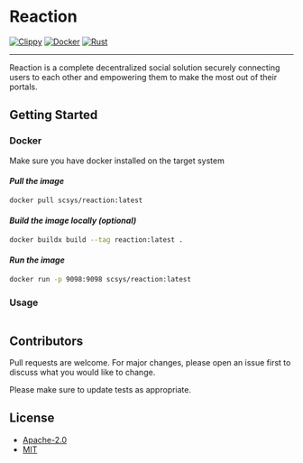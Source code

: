 # Reaction

[![Clippy](https://github.com/scattered-systems/reaction/actions/workflows/clippy.yml/badge.svg)](https://github.com/scattered-systems/reaction/actions/workflows/clippy.yml)
[![Docker](https://github.com/scattered-systems/reaction/actions/workflows/docker.yml/badge.svg)](https://github.com/scattered-systems/reaction/actions/workflows/docker.yml)
[![Rust](https://github.com/scattered-systems/reaction/actions/workflows/rust.yml/badge.svg)](https://github.com/scattered-systems/reaction/actions/workflows/rust.yml)

***

Reaction is a complete decentralized social solution securely connecting users to each other and empowering them to make the most out of their portals.

## Getting Started

### Docker

Make sure you have docker installed on the target system

#### *Pull the image*

```bash
docker pull scsys/reaction:latest
```

#### *Build the image locally (optional)*

```bash
docker buildx build --tag reaction:latest .
```

#### *Run the image*

```bash
docker run -p 9098:9098 scsys/reaction:latest
```

### Usage

```bash

```

## Contributors

Pull requests are welcome. For major changes, please open an issue first to discuss what you would like to change.

Please make sure to update tests as appropriate.

## License

- [Apache-2.0](https://choosealicense.com/licenses/apache-2.0/)
- [MIT](https://choosealicense.com/licenses/mit/)
